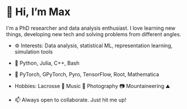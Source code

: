 # 👋 Hi, I’m Max

I'm a PhD researcher and data analysis enthusiast. I love learning new things, developing new tech and solving problems from different angles. 
- ⚙️ Interests: Data analysis, statistical ML, representation learning, simulation tools

- 📖 Python, Julia, C++, Bash

- 🔨 PyTorch, GPyTorch, Pyro, TensorFlow, Root, Mathematica

- Hobbies: Lacrosse 🥍 Music 🎸 Photography 📷 Mountaineering ⛰️

- 📫 Always open to collaborate. Just hit me up!
